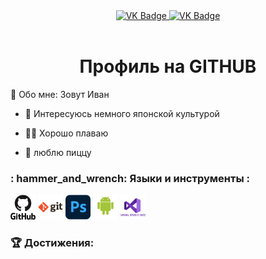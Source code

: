 <div id="badges" align ="center">
  <a href= "https://vk.com/red7eye7"> 
    <img src = "https://img.shields.io/badge/VK-blue?style-for-the-badge&logo=VK&10goColor-white" alt="VK Badge"/>
  </a>
  
  <a href= "https://mail.google.com/mail/u/1/#inbox"> 
    <img src = "https://img.shields.io/badge/EMAIL-red?style-for-the-badge&logo=Gmail&logoColor=white" alt="VK Badge"/>
  </a>
</div>

<div id="viewprof" align="center">
    <img src="https://komarev.com/ghpvc/?username=Red7Eye7&style-flat-square&color=blue" alt=""/>
</div> 

<div id="heythere" align="center">
  <h1> Профиль на GITHUB </h1>
</div>

:disguised_face: Обо мне: Зовут Иван

- :japanese_castle: Интересуюсь немного японской культурой

- :swimming_man: Хорошо плаваю

- :pizza: люблю пиццу
  
### : hammer_and_wrench: Языки и инструменты :

<div> 
  <img src="https://github.com/devicons/devicon/blob/master/icons/github/github-original-wordmark.svg" width="40" height="40"/>
  <img src="https://github.com/devicons/devicon/blob/master/icons/git/git-original-wordmark.svg" width="40" height="40"/>
  <img src="https://github.com/devicons/devicon/blob/master/icons/photoshop/photoshop-original.svg" width="40" height="40"/>
  <img src="https://github.com/devicons/devicon/blob/master/icons/android/android-original-wordmark.svg" width="40" height="40"/>
  <img src="https://github.com/devicons/devicon/blob/master/icons/visualstudio/visualstudio-original-wordmark.svg" width="40" height="40"/>
</div>

### :trophy: Достижения:
